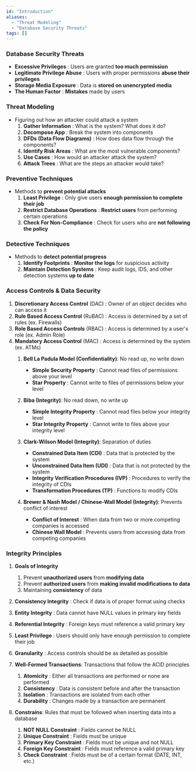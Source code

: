```yaml
---
id: "Introduction"
aliases:
  - "Threat Modeling"
  - "Database Security Threats"
tags: []
---
```


### Database Security Threats
+ **Excessive Privileges**          : Users are granted **too much permission**
+ **Legitimate Privilege Abuse**    : Users with proper permissions **abuse their privileges**
+ **Storage Media Exposure**        : Data is **stored on unencrypted media**
+ **The Human Factor**              : **Mistakes** made by users

### Threat Modeling
+ Figuring out how an attacker could attack a system
    1) **Gather Information**           : What is the system? What does it do?
    2) **Decompose App**                : Break the system into components
    3) **DFDs (Data Flow Diagrams)**	: How does data flow through the components?
    4) **Identify Risk Areas**          : What are the most vulnerable components?
    5) **Use Cases**                    : How would an attacker attack the system?
    6) **Attack Trees**                 : What are the steps an attacker would take?

### Preventive Techniques
+ Methods to **prevent potential attacks**
	1) **Least Privilege**              : Only give users **enough permission to complete their job**
	2) **Restrict Database Operations**	: **Restrict users** from performing certain operations
	3) **Check For Non-Compliance**     : Check for users who are **not following the policy**

### Detective Techniques
+ Methods to **detect potential progress**
    1) **Identify Footprints**			: **Monitor the logs** for suspicious activity
	2) **Maintain Detection Systems**	: Keep audit logs, IDS, and other detection systems **up to date**

### Access Controls & Data Security
1) **Discretionary Access Control** (DAC)	: Owner of an object decides who can access it
2) **Rule Based Access Control**	(RuBAC)	: Access is determined by a set of rules	(ex. Firewalls)
3) **Role Based Access Controls**	(RBAC)	: Access is determined by a user's role		(ex. Admin Role)
4) **Mandatory Access Control**		(MAC)	: Access is determined by the system		(ex. ATMs)
    1) **Bell La Padula Model (Confidentiality)**: No read up, no write down
        + **Simple Security Property**    : Cannot read files of permissions above your level
        + **Star Property**               : Cannot write to files of permissions below your level

    2) **Biba (Integrity)**: No read down, no write up
        + **Simple Integrity Property** : Cannot read files below your integrity level
        + **Star Integrity Property**   : Cannot write to files above your integrity level

    3) **Clark-Wilson Model (Integrity)**: Separation of duties
        + **Constrained Data Item (CDI)**               : Data that is protected by the system
        + **Unconstrained Data Item (UDI)**             : Data that is not protected by the system
        + **Integrity Verification Procedures (IVP)**   : Procedures to verify the integrity of CDIs
        + **Transformation Procedures (TP)**            : Functions to modify CDIs

    4) **Brewer & Nash Model / Chinese-Wall Model (Integrity)**: Prevents conflict of interest
        + **Conflict of Interest**  : When data from two or more competing companies is accessed
        + **Chinese Wall Model**	: Prevents users from accessing data from competing companies

### Integrity Principles
1) **Goals of Integrity**
    1) Prevent **unauthorized users** from **modifying data**
    2) Prevent **authorized users** from **making invalid modifications to data**
    3) Maintaining **consistency** of data

2) **Consistency Integrity**    : Check if data is of proper format using checks
3) **Entity Integrity**		    : Data cannot have NULL values in primary key fields
4) **Referential Integrity**    : Foreign keys must reference a valid primary key
5) **Least Privilege**          : Users should only have enough permission to complete their job
6) **Granularity**              : Access controls should be as detailed as possible

7) **Well-Formed Transactions**: Transactions that follow the ACID principles
    1) **Atomicity**	: Either all transactions are performed or none are performed
    2) **Consistency**	: Data is consistent before and after the transaction
    3) **Isolation**	: Transactions are isolated from each other
    4) **Durability**	: Changes made by a transaction are permanent

8) **Constrains**: Rules that must be followed when inserting data into a database
    1) **NOT NULL Constraint**		: Fields cannot be NULL
    2) **Unique Constraint**		: Fields must be unique
    3) **Primary Key Constraint**	: Fields must be unique and not NULL
    4) **Foreign Key Constraint**	: Fields must reference a valid primary key
    5) **Check Constraint**         : Fields must be of a certain format (DATE, INT, etc.)

